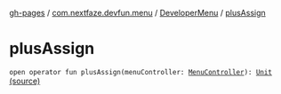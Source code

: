 [gh-pages](../../index.md) / [com.nextfaze.devfun.menu](../index.md) / [DeveloperMenu](index.md) / [plusAssign](./plus-assign.md)

# plusAssign

`open operator fun plusAssign(menuController: `[`MenuController`](../-menu-controller/index.md)`): `[`Unit`](https://kotlinlang.org/api/latest/jvm/stdlib/kotlin/-unit/index.html) [(source)](https://github.com/NextFaze/dev-fun/tree/master/devfun-menu/src/main/java/com/nextfaze/devfun/menu/DeveloperMenu.kt#L34)